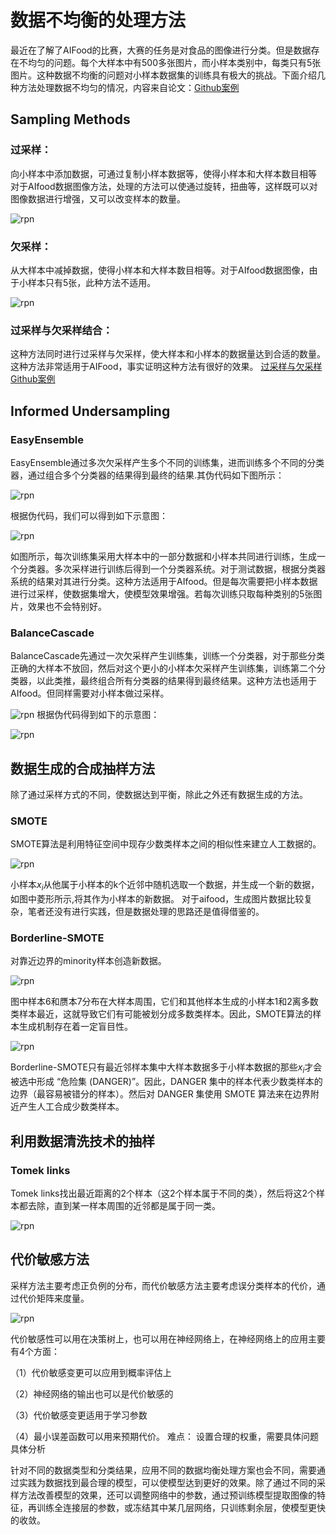 # 数据不均衡的处理方法
最近在了解了AIFood的比赛，大赛的任务是对食品的图像进行分类。但是数据存在不均匀的问题。每个大样本中有500多张图片，而小样本类别中，每类只有5张图片。这种数据不均衡的问题对小样本数据集的训练具有极大的挑战。下面介绍几种方法处理数据不均匀的情况，内容来自论文：[Github案例]( https://github.com/ufoym/imbalanced-dataset-sampler)
## Sampling Methods 
### 过采样：
向小样本中添加数据，可通过复制小样本数据等，使得小样本和大样本数目相等
对于AIfood数据图像方法，处理的方法可以使通过旋转，扭曲等，这样既可以对图像数据进行增强，又可以改变样本的数量。

![rpn](./oversampling.png)

### 欠采样：
从大样本中减掉数据，使得小样本和大样本数目相等。对于AIfood数据图像，由于小样本只有5张，此种方法不适用。

![rpn](./under-sampling.png)

### 过采样与欠采样结合：
这种方法同时进行过采样与欠采样，使大样本和小样本的数据量达到合适的数量。这种方法非常适用于AIFood，事实证明这种方法有很好的效果。
[过采样与欠采样Github案例]( https://github.com/ufoym/imbalanced-dataset-sampler)

## Informed Undersampling
### EasyEnsemble
EasyEnsemble通过多次欠采样产生多个不同的训练集，进而训练多个不同的分类器，通过组合多个分类器的结果得到最终的结果.其伪代码如下图所示：

![rpn](./easyensemble.png)

根据伪代码，我们可以得到如下示意图：

![rpn](./easy.png)

如图所示，每次训练集采用大样本中的一部分数据和小样本共同进行训练，生成一个分类器。多次采样进行训练后得到一个分类器系统。对于测试数据，根据分类器系统的结果对其进行分类。这种方法适用于AIfood。但是每次需要把小样本数据进行过采样，使数据集增大，使模型效果增强。若每次训练只取每种类别的5张图片，效果也不会特别好。
### BalanceCascade
BalanceCascade先通过一次欠采样产生训练集，训练一个分类器，对于那些分类正确的大样本不放回，然后对这个更小的小样本欠采样产生训练集，训练第二个分类器，以此类推，最终组合所有分类器的结果得到最终结果。这种方法也适用于AIfood。但同样需要对小样本做过采样。

![rpn](./BalanceCascade.png)
根据伪代码得到如下的示意图：

![rpn](./balancecascade示意图.png)
## 数据生成的合成抽样方法
除了通过采样方式的不同，使数据达到平衡，除此之外还有数据生成的方法。
### SMOTE
SMOTE算法是利用特征空间中现存少数类样本之间的相似性来建立人工数据的。

![rpn](./smote.png)

小样本$x_i$从他属于小样本的k个近邻中随机选取一个数据，并生成一个新的数据，如图中菱形所示,将其作为小样本的新数据。
对于aifood，生成图片数据比较复杂，笔者还没有进行实践，但是数据处理的思路还是值得借鉴的。
### Borderline-SMOTE
对靠近边界的minority样本创造新数据。

![rpn](./Borderline-SMOTE.png)

图中样本6和赝本7分布在大样本周围，它们和其他样本生成的小样本1和2离多数类样本最近，这就导致它们有可能被划分成多数类样本。因此，SMOTE算法的样本生成机制存在着一定盲目性。

![rpn](./B-smote.png)

Borderline-SMOTE只有最近邻样本集中大样本数据多于小样本数据的那些$x_i$才会被选中形成 “危险集 (DANGER)”。因此，DANGER 集中的样本代表少数类样本的边界（最容易被错分的样本）。然后对 DANGER 集使用 SMOTE 算法来在边界附近产生人工合成少数类样本。

## 利用数据清洗技术的抽样
### Tomek links
Tomek links找出最近距离的2个样本（这2个样本属于不同的类），然后将这2个样本都去除，直到某一样本周围的近邻都是属于同一类。

![rpn](./tomk.png)

## 代价敏感方法
采样方法主要考虑正负例的分布，而代价敏感方法主要考虑误分类样本的代价，通过代价矩阵来度量。

![rpn](./代价敏感.png)

代价敏感性可以用在决策树上，也可以用在神经网络上，在神经网络上的应用主要有4个方面：

（1）代价敏感变更可以应用到概率评估上

（2）神经网络的输出也可以是代价敏感的

（3）代价敏感变更适用于学习参数

（4）最小误差函数可以用来预期代价。
难点：
   设置合理的权重，需要具体问题具体分析


针对不同的数据类型和分类结果，应用不同的数据均衡处理方案也会不同，需要通过实践为数据找到最合理的模型，可以使模型达到更好的效果。除了通过不同的采样方法改善模型的效果，还可以调整网络中的参数，通过预训练模型提取图像的特征，再训练全连接层的参数，或冻结其中某几层网络，只训练剩余层，使模型更快的收敛。